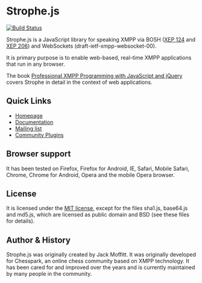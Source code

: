 # Strophe.js 

[![Build Status](https://travis-ci.org/strophe/strophejs.png?branch=master)](https://travis-ci.org/strophe/strophejs)

Strophe.js is a JavaScript library for speaking XMPP via BOSH
([XEP 124](http://xmpp.org/extensions/xep-0124.html)
and [XEP 206](http://xmpp.org/extensions/xep-0206.html)) and WebSockets
(draft-ietf-xmpp-websocket-00).

It is primary purpose is to enable web-based, real-time XMPP applications that
run in any browser.

The book [Professional XMPP Programming with JavaScript and jQuery](http://professionalxmpp.com)
covers Strophe in detail in the context of web applications.

## Quick Links

* [Homepage](http://strophe.im/strophejs)
* [Documentation](http://strophe.im/strophejs/doc/1.1.3/files/strophe-js.html)
* [Mailing list](http://groups.google.com/group/strophe)
* [Community Plugins](http://github.com/strophe/strophejs-plugins)

## Browser support

It has been tested on Firefox, Firefox for Android, IE, Safari, Mobile Safari,
Chrome, Chrome for Android, Opera and the mobile Opera browser.

## License

It is licensed under the [MIT license](https://github.com/strophe/strophejs/raw/master/LICENSE.txt),
except for the files sha1.js, base64.js and md5.js, which are licensed as public domain and BSD (see these files for details).

## Author & History

Strophe.js was originally created by Jack Moffitt. It was originally developed
for Chesspark, an online chess community based on XMPP technology. It has been
cared for and improved over the years and is currently maintained by many
people in the community.
